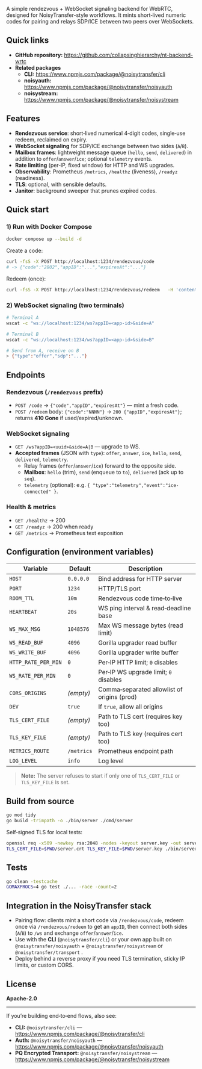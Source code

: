 A simple rendezvous + WebSocket signaling backend for WebRTC, designed for NoisyTransfer-style workflows. It mints short‑lived numeric codes for pairing and relays SDP/ICE between two peers over WebSockets.

## Quick links
- **GitHub repository:** <https://github.com/collapsinghierarchy/nt-backend-wrtc>
- **Related packages**
  - **CLI:** <https://www.npmjs.com/package/@noisytransfer/cli>
  - **noisyauth:** <https://www.npmjs.com/package/@noisytransfer/noisyauth>
  - **noisystream:** <https://www.npmjs.com/package/@noisytransfer/noisystream>

## Features
- **Rendezvous service**: short‑lived numerical 4‑digit codes, single‑use redeem, reclaimed on expiry.
- **WebSocket signaling** for SDP/ICE exchange between two sides (`A`/`B`).
- **Mailbox frames**: lightweight message queue (`hello`, `send`, `delivered`) in addition to `offer`/`answer`/`ice`; optional `telemetry` events.
- **Rate limiting** (per‑IP, fixed window) for HTTP and WS upgrades.
- **Observability**: Prometheus `/metrics`, `/healthz` (liveness), `/readyz` (readiness).
- **TLS**: optional, with sensible defaults.
- **Janitor**: background sweeper that prunes expired codes.

## Quick start

### 1) Run with Docker Compose
```bash
docker compose up --build -d
```

Create a code:
```bash
curl -fsS -X POST http://localhost:1234/rendezvous/code
# -> {"code":"2802","appID":"...","expiresAt":"..."}
```

Redeem (once):
```bash
curl -fsS -X POST http://localhost:1234/rendezvous/redeem   -H 'content-type: application/json' -d '{"code":"2802"}'
```

### 2) WebSocket signaling (two terminals)
```bash
# Terminal A
wscat -c "ws://localhost:1234/ws?appID=<app-id>&side=A"

# Terminal B
wscat -c "ws://localhost:1234/ws?appID=<app-id>&side=B"

# Send from A, receive on B
> {"type":"offer","sdp":"..."}
```

## Endpoints

### Rendezvous (`/rendezvous` prefix)
- `POST /code` → `{"code","appID","expiresAt"}` — mint a fresh code.
- `POST /redeem` body: `{"code":"NNNN"}` → `200 {"appID","expiresAt"}`; returns **410 Gone** if used/expired/unknown.

### WebSocket signaling
- `GET /ws?appID=<uuid>&side=A|B` — upgrade to WS.
- **Accepted frames** (JSON with `type`): `offer`, `answer`, `ice`, `hello`, `send`, `delivered`, `telemetry`.
  - Relay frames (`offer`/`answer`/`ice`) forward to the opposite side.
  - **Mailbox**: `hello` (trim), `send` (enqueue to `to`), `delivered` (ack up to `seq`).
  - `telemetry` (optional): e.g. `{ "type":"telemetry","event":"ice-connected" }`.

### Health & metrics
- `GET /healthz` → 200
- `GET /readyz` → 200 when ready
- `GET /metrics` → Prometheus text exposition

## Configuration (environment variables)

| Variable           | Default     | Description                                                  |
|--------------------|-------------|--------------------------------------------------------------|
| `HOST`             | `0.0.0.0`   | Bind address for HTTP server                                 |
| `PORT`             | `1234`      | HTTP/TLS port                                                |
| `ROOM_TTL`         | `10m`       | Rendezvous code time‑to‑live                                 |
| `HEARTBEAT`        | `20s`       | WS ping interval & read‑deadline base                        |
| `WS_MAX_MSG`       | `1048576`   | Max WS message bytes (read limit)                            |
| `WS_READ_BUF`      | `4096`      | Gorilla upgrader read buffer                                 |
| `WS_WRITE_BUF`     | `4096`      | Gorilla upgrader write buffer                                |
| `HTTP_RATE_PER_MIN`| `0`         | Per‑IP HTTP limit; `0` disables                              |
| `WS_RATE_PER_MIN`  | `0`         | Per‑IP WS upgrade limit; `0` disables                        |
| `CORS_ORIGINS`     | *(empty)*   | Comma‑separated allowlist of origins (prod)                  |
| `DEV`              | `true`      | If `true`, allow all origins                                 |
| `TLS_CERT_FILE`    | *(empty)*   | Path to TLS cert (requires key too)                          |
| `TLS_KEY_FILE`     | *(empty)*   | Path to TLS key (requires cert too)                          |
| `METRICS_ROUTE`    | `/metrics`  | Prometheus endpoint path                                     |
| `LOG_LEVEL`        | `info`      | Log level                                                    |

> **Note:** The server refuses to start if only one of `TLS_CERT_FILE` or `TLS_KEY_FILE` is set.

## Build from source
```bash
go mod tidy
go build -trimpath -o ./bin/server ./cmd/server
```

Self‑signed TLS for local tests:
```bash
openssl req -x509 -newkey rsa:2048 -nodes -keyout server.key -out server.crt -days 365 -subj "/CN=localhost"
TLS_CERT_FILE=$PWD/server.crt TLS_KEY_FILE=$PWD/server.key ./bin/server
```

## Tests
```bash
go clean -testcache
GOMAXPROCS=4 go test ./... -race -count=2
```

## Integration in the NoisyTransfer stack
- Pairing flow: clients mint a short code via `/rendezvous/code`, redeem once via `/rendezvous/redeem` to get an `appID`, then connect both sides (`A`/`B`) to `/ws` and exchange `offer`/`answer`/`ice`.
- Use with the **CLI** (`@noisytransfer/cli`) or your own app built on `@noisytransfer/noisyauth` + `@noisytransfer/noisystream` or `@noisytransfer/transport` .
- Deploy behind a reverse proxy if you need TLS termination, sticky IP limits, or custom CORS.

## License
**Apache‑2.0**

---

If you’re building end‑to‑end flows, also see:
- **CLI:** `@noisytransfer/cli` — <https://www.npmjs.com/package/@noisytransfer/cli>
- **Auth:** `@noisytransfer/noisyauth` — <https://www.npmjs.com/package/@noisytransfer/noisyauth>
- **PQ Encrypted Transport:** `@noisytransfer/noisystream` — <https://www.npmjs.com/package/@noisytransfer/noisystream>
